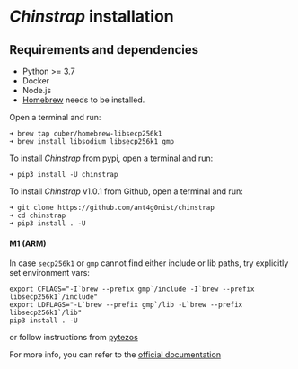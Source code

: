 # *Chinstrap* installation

## Requirements and dependencies

* Python >= 3.7
* Docker
* Node.js
* [Homebrew](https://brew.sh/) needs to be installed.

Open a terminal and run:

```
➜ brew tap cuber/homebrew-libsecp256k1
➜ brew install libsodium libsecp256k1 gmp
```

To install *Chinstrap* from pypi, open a terminal and run:
```
➜ pip3 install -U chinstrap
```

To install *Chinstrap* v1.0.1 from Github, open a terminal and run:
```
➜ git clone https://github.com/ant4g0nist/chinstrap
➜ cd chinstrap
➜ pip3 install . -U
```

#### M1 (ARM)
In case `secp256k1` or `gmp` cannot find either include or lib paths, try explicitly set environment vars:

```
export CFLAGS="-I`brew --prefix gmp`/include -I`brew --prefix libsecp256k1`/include"
export LDFLAGS="-L`brew --prefix gmp`/lib -L`brew --prefix libsecp256k1`/lib"
pip3 install . -U 
```

or follow instructions from [pytezos](https://github.com/baking-bad/pytezos/blob/master/README.md?plain=1#L63)

For more info, you can refer to the [official documentation](https://chinstrap.io)

